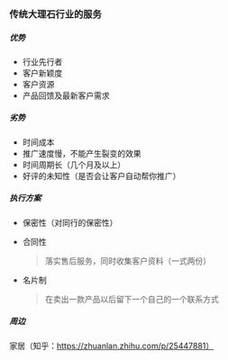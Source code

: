 ### 传统大理石行业的服务

##### 优势

- 行业先行者
- 客户新颖度
- 客户资源
- 产品回馈及最新客户需求

##### 劣势

- 时间成本
- 推广速度慢，不能产生裂变的效果
- 时间周期长（几个月及以上）
- 好评的未知性（是否会让客户自动帮你推广）



##### 执行方案

- 保密性（对同行的保密性）

- 合同性

  > 落实售后服务，同时收集客户资料（一式两份）

- 名片制

  > 在卖出一款产品以后留下一个自己的一个联系方式





##### 周边

家居（知乎：https://zhuanlan.zhihu.com/p/25447881）